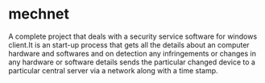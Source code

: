 mechnet
=======

A complete project that deals with a security service software for windows client.It is an start-up process that gets all the details about an computer hardware and softwares and on detection any infringements or changes in any hardware or software details sends the particular changed device to a particular central server via a network along with a time stamp. 

